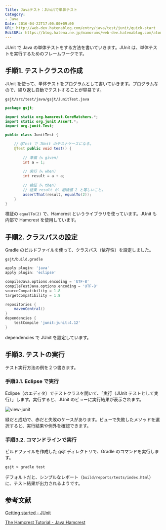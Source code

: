 ```yaml
---
Title: Javaテスト：JUnitで単体テスト
Category:
- Java
Date: 2016-04-22T17:00:00+09:00
URL: http://web-dev.hatenablog.com/entry/java/test/junit/quick-start
EditURL: https://blog.hatena.ne.jp/mamorums/web-dev.hatenablog.com/atom/entry/10328749687179058059
---
```


JUnit で Java の単体テストをする方法を書いていきます。JUnit は、単体テストを実行するためのフレームワークです。


## 手順1. テストクラスの作成
JUnit を使って、単体テストをプログラムとして書いていきます。プログラムなので、繰り返し自動でテストすることが容易です。

`gsjt/src/test/java/gsjt/JunitTest.java`

```java
package gsjt;

import static org.hamcrest.CoreMatchers.*;
import static org.junit.Assert.*;
import org.junit.Test;

public class JunitTest {

	// @Test で JUnit のテストケースになる。
	@Test public void test() {
		
		// 準備（≒ given）
		int a = 1;
		
		// 実行（≒ when）
		int result = a + a;
		
		// 検証（≒ then）
		// 結果 result が、期待値 2 と等しいこと。
		assertThat(result, equalTo(2));
	}
}
```

検証の `equalTo(2)` で、Hamcrest というライブラリを使っています。JUnit も内部で Hamcrest を使用しています。


## 手順2. クラスパスの設定
Gradle のビルドファイルを使って、クラスパス（依存性）を設定しました。

`gsjt/build.gradle`

```gradle
apply plugin: 'java'
apply plugin: 'eclipse'

compileJava.options.encoding = 'UTF-8'
compileTestJava.options.encoding = 'UTF-8'
sourceCompatibility = 1.8
targetCompatibility = 1.8

repositories {
    mavenCentral()
}
dependencies {
	testCompile 'junit:junit:4.12'
}
```

dependencies で JUnit を設定しています。


## 手順3. テストの実行
テスト実行方法の例を２つ書きます。

### 手順3.1. Eclipse で実行
Eclipse（のエディタ）でテストクラスを開いて、「実行（JUnit テストとして実行）」します。実行すると、JUnit のビューに実行結果が表示されます。

![view-junit](http://cdn-ak.f.st-hatena.com/images/fotolife/m/mamorums/20160812/20160812231946.png)

緑だと成功で、赤だと失敗のケースがあります。ビューで失敗したメソッドを選択すると、実行結果や例外を確認できます。

### 手順3.2. コマンドラインで実行
ビルドファイルを作成した gsjt ディレクトリで、Gradle のコマンドを実行します。

```txt
gsjt > gradle test
```

デフォルトだと、シンプルなレポート（`build/reports/tests/index.html`）に、テスト結果が出力されるようです。


## 参考文献
[Getting started - JUnit](https://github.com/junit-team/junit4/wiki/Getting-started)

[The Hamcrest Tutorial - Java Hamcrest](https://code.google.com/archive/p/hamcrest/wikis/Tutorial.wiki)
